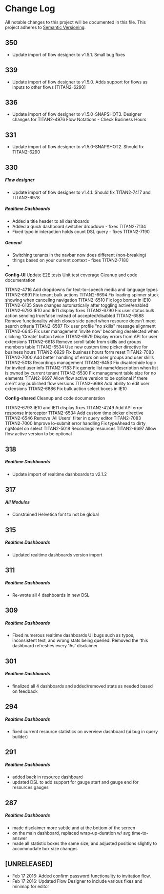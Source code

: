 # Change Log
All notable changes to this project will be documented in this file.
This project adheres to [Semantic Versioning](http://semver.org/).

## 350
- Update import of flow designer to v1.5.1. Small bug fixes

## 339
- Update import of flow designer to v1.5.0. Adds support for flows as inputs to other flows [TITAN2-6290]

## 336
- Update import of flow designer to v1.5.0-SNAPSHOT3. Designer changes for TITAN2-4976 Flow Notations - Check Business Hours

## 331
- Update import of flow designer to v1.5.0-SNAPSHOT2. Should fix TITAN2-6290

## 330
##### Flow designer
- Update import of flow designer to v1.4.1. Should fix TITAN2-7417 and TITAN2-6978
##### Realtime Dashboards
- Added a title header to all dashboards
- Added a quick dashboard switcher dropdown - fixes TITAN2-7134
- Fixed typo in interaction holds count DSL query - fixes TITAN2-7190
##### General
- Switching tenants in the navbar now does different (non-breaking) things based on your current context - fixes TITAN2-7180
-

**Config-UI**
Update E2E tests
Unit test coverage
Cleanup and code documentation

TITAN2-4716 Add dropdowns for text-to-speech media and language types
TITAN2-6691 Fix tenant bulk actions
TITAN2-6694 Fix loading spinner stuck showing when cancellng navigation
TITAN2-6510 Fix logo border in IE10
TITAN2-6135 Save changes automatically after toggling active/enabled
TITAN2-6793 IE10 and IE11 display fixes
TITAN2-6790 Fix user status bulk action sending true/false instead of accepted/disabled
TITAN2-6588 Remove functionality which closes side panel when resource doesn't meet search criteria
TITAN2-6587 Fix user profile "no skills" message alignment
TITAN2-6645 Fix user management 'invite now' becoming deselected when clicking 'Create' button twice
TITAN2-6679 Display errors from API for user extensions
TITAN2-6618 Remove scroll table from skills and groups members table
TITAN2-6534 Use new custom time picker directive for business hours
TITAN2-6929 Fix business hours form reset
TITAN2-7083 TITAN2-7000 Add better handling of errors on user groups and user skills
TITAN2-5018 Recordings management
TITAN2-6453 Fix disable/hide logic for invited user info
TITAN2-7183 Fix generic list name/description when list is owned by current tenant
TITAN2-6530 Fix management table size for no elements
TITAN2-6697 Allow flow active version to be optional if there aren't any published flow versions
TITAN2-6698 Add ability to edit user extensions
TITAN2-6886 Fix bulk action select boxes in IE10

**Config-shared**
Cleanup and code documentation

TITAN2-6793 IE10 and IE11 display fixes
TITAN2-4249 Add API error response interceptor
TITAN2-6534 Add custom time picker directive
TITAN2-6546 Remove 'All Users' filter in query editor
TITAN2-7083 TITAN2-7000 Improve lo-submit error handling
Fix typeAhead to dirty ngModel on select
TITAN2-5018 Recordings resources
TITAN2-6697 Allow flow active version to be optional


## 318
##### Realtime Dashboards
- Update import of realtime dashboards to v2.1.2

## 317
##### All Modules
- Constrained Helvetica font to not be global

## 315
##### Realtime Dashboards
- Updated realtime dashboards version import

## 311
##### Realtime Dashboards
- Re-wrote all 4 dashboards in new DSL

## 309
##### Realtime Dashboards
- Fixed numerous realtime dashboards UI bugs such as typos, inconsistent text, and wrong stats being queried. Removed the 'this dashboard refreshes every 15s' disclaimer.

## 301
##### Realtime Dashboards
- finalized all 4 dashboards and added/removed stats as needed based on feedback

## 294
##### Realtime Dashboards
- fixed current resource statistics on overview dashboard (ui bug in query builder)

## 291
##### Realtime Dashboards
- added back in resource dashboard
- updated DSL to add support for gauge start and gauge end for resources gauges

## 287
##### Realtime Dashboards
- made disclaimer more subtle and at the bottom of the screen
- on the main dashboard, replaced wrap-up-duration w/ avg time-to-answer
- made all statistic boxes the same size, and adjusted positions slightly to accommodate box size changes

## [UNRELEASED]
- Feb 17 2016: Added confirm password functionality to invitation flow.
- Feb 17 2016: Updated Flow Designer to include various fixes and minimap for editor